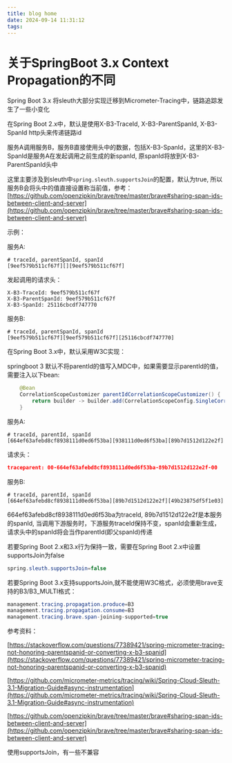 ```yaml
---
title: blog home
date: 2024-09-14 11:31:12
tags:
---
```


# 关于SpringBoot 3.x Context Propagation的不同

Spring Boot 3.x 将sleuth大部分实现迁移到Micrometer-Tracing中，链路追踪发生了一些小变化

在Spring Boot 2.x中，默认是使用X-B3-TraceId, X-B3-ParentSpanId, X-B3-SpanId http头来传递链路id

服务A调用服务B，服务B直接使用头中的数据，包括X-B3-SpanId，这里的X-B3-SpanId是服务A在发起调用之前生成的新spanId, 原spanId将放到X-B3-ParentSpanId头中

这里主要涉及到sleuth中`spring.sleuth.supportsJoin`的配置，默认为true, 所以服务B会将头中的值直接设置称当前值，参考：[https://github.com/openzipkin/brave/tree/master/brave#sharing-span-ids-between-client-and-server](https://github.com/openzipkin/brave/tree/master/brave#sharing-span-ids-between-client-and-server)

示例：

服务A:

```
# traceId, parentSpanId, spanId
[9eef579b511cf67f][][9eef579b511cf67f]
```

发起调用的请求头：

```
X-B3-TraceId: 9eef579b511cf67f
X-B3-ParentSpanId: 9eef579b511cf67f
X-B3-SpanId: 25116cbcdf747770
```

服务B:

```
# traceId, parentSpanId, spanId
[9eef579b511cf67f][9eef579b511cf67f][25116cbcdf747770]
```

在Spring Boot 3.x中，默认采用W3C实现：

springboot 3 默认不将parentId的值写入MDC中，如果需要显示parentId的值，需要注入以下bean:

```java
    @Bean
    CorrelationScopeCustomizer parentIdCorrelationScopeCustomizer() {
        return builder -> builder.add(CorrelationScopeConfig.SingleCorrelationField.create(BaggageFields.PARENT_ID));
    }
```

服务A:

```
# traceId, parentId, spanId
[664ef63afebd8cf8938111d0ed6f53ba][938111d0ed6f53ba][89b7d1512d122e2f]
```

请求头：

```json
traceparent: 00-664ef63afebd8cf8938111d0ed6f53ba-89b7d1512d122e2f-00
```

服务B:

```
# traceId, parentId, spanId
[664ef63afebd8cf8938111d0ed6f53ba][89b7d1512d122e2f][49b23875df5f1e03]
```

664ef63afebd8cf8938111d0ed6f53ba为traceId, 89b7d1512d122e2f是本服务的spanId, 当调用下游服务时，下游服务traceId保持不变，spanId会重新生成，请求头中的spanId将会当作parentId(即父spanId)传递

若要Spring Boot 2.x和3.x行为保持一致，需要在Spring Boot 2.x中设置supportsJoin为false

```java
spring.sleuth.supportsJoin=false
```

若要Spring Boot 3.x支持supportsJoin,就不能使用W3C格式，必须使用brave支持的B3/B3_MULTI格式：

```java
management.tracing.propagation.produce=B3
management.tracing.propagation.consume=B3
management.tracing.brave.span-joining-supported=true
```

参考资料：

[https://stackoverflow.com/questions/77389421/spring-micrometer-tracing-not-honoring-parentspanid-or-converting-x-b3-spanid](https://stackoverflow.com/questions/77389421/spring-micrometer-tracing-not-honoring-parentspanid-or-converting-x-b3-spanid)

[https://github.com/micrometer-metrics/tracing/wiki/Spring-Cloud-Sleuth-3.1-Migration-Guide#async-instrumentation](https://github.com/micrometer-metrics/tracing/wiki/Spring-Cloud-Sleuth-3.1-Migration-Guide#async-instrumentation)

[https://github.com/openzipkin/brave/tree/master/brave#sharing-span-ids-between-client-and-server](https://github.com/openzipkin/brave/tree/master/brave#sharing-span-ids-between-client-and-server)

使用supportsJoin，有一些不兼容